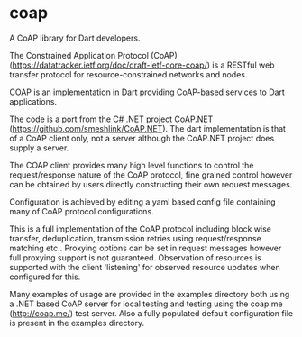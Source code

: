 # coap

A CoAP library for Dart developers.

The Constrained Application Protocol (CoAP) (https://datatracker.ietf.org/doc/draft-ietf-core-coap/)
is a RESTful web transfer protocol for resource-constrained networks and nodes.

COAP is an implementation in Dart providing CoAP-based services to Dart applications. 

The code is a port from the C# .NET project CoAP.NET (https://github.com/smeshlink/CoAP.NET). The dart implementation is that
of a CoAP client only, not a server although the CoAP.NET project does supply a server.

The COAP client provides many high level functions to control the request/response nature of the CoAP protocol, 
fine grained control however can be obtained by users directly constructing their own request messages. 

Configuration is achieved by editing a yaml based config file containing many of CoAP protocol configurations.

This is a full implementation of the CoAP protocol including block wise transfer, deduplication, transmission retries using
request/response matching etc.. Proxying options can be set in request messages however full proxying support is
 not guaranteed. Observation of resources is supported with the client 'listening' for observed resource updates 
 when configured for this.

Many examples of usage are provided in the examples directory both using a .NET based CoAP server for local testing
and testing using the coap.me (http://coap.me/) test server. Also a fully populated default configuration
file is present in the examples directory.

